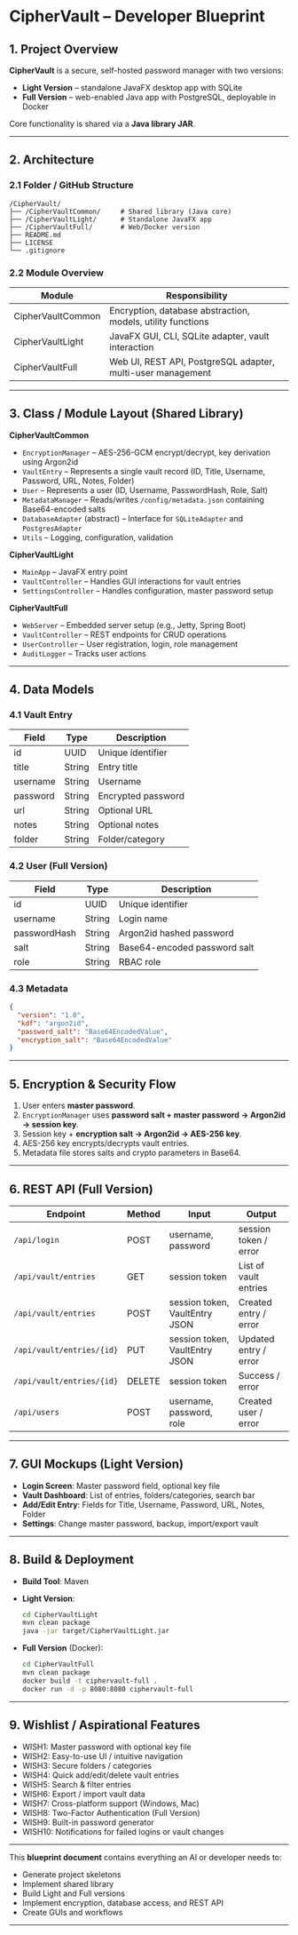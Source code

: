 # CipherVault – Developer Blueprint

## 1. Project Overview

**CipherVault** is a secure, self-hosted password manager with two versions:

* **Light Version** – standalone JavaFX desktop app with SQLite
* **Full Version** – web-enabled Java app with PostgreSQL, deployable in Docker

Core functionality is shared via a **Java library JAR**.

---

## 2. Architecture

### 2.1 Folder / GitHub Structure

```
/CipherVault/
├── /CipherVaultCommon/     # Shared library (Java core)
├── /CipherVaultLight/      # Standalone JavaFX app
├── /CipherVaultFull/       # Web/Docker version
├── README.md
├── LICENSE
└── .gitignore
```

### 2.2 Module Overview

| Module            | Responsibility                                              |
| ----------------- | ----------------------------------------------------------- |
| CipherVaultCommon | Encryption, database abstraction, models, utility functions |
| CipherVaultLight  | JavaFX GUI, CLI, SQLite adapter, vault interaction          |
| CipherVaultFull   | Web UI, REST API, PostgreSQL adapter, multi-user management |

---

## 3. Class / Module Layout (Shared Library)

**CipherVaultCommon**

* `EncryptionManager` – AES-256-GCM encrypt/decrypt, key derivation using Argon2id
* `VaultEntry` – Represents a single vault record (ID, Title, Username, Password, URL, Notes, Folder)
* `User` – Represents a user (ID, Username, PasswordHash, Role, Salt)
* `MetadataManager` – Reads/writes `/config/metadata.json` containing Base64-encoded salts
* `DatabaseAdapter` (abstract) – Interface for `SQLiteAdapter` and `PostgresAdapter`
* `Utils` – Logging, configuration, validation

**CipherVaultLight**

* `MainApp` – JavaFX entry point
* `VaultController` – Handles GUI interactions for vault entries
* `SettingsController` – Handles configuration, master password setup

**CipherVaultFull**

* `WebServer` – Embedded server setup (e.g., Jetty, Spring Boot)
* `VaultController` – REST endpoints for CRUD operations
* `UserController` – User registration, login, role management
* `AuditLogger` – Tracks user actions

---

## 4. Data Models

### 4.1 Vault Entry

| Field    | Type   | Description        |
| -------- | ------ | ------------------ |
| id       | UUID   | Unique identifier  |
| title    | String | Entry title        |
| username | String | Username           |
| password | String | Encrypted password |
| url      | String | Optional URL       |
| notes    | String | Optional notes     |
| folder   | String | Folder/category    |

### 4.2 User (Full Version)

| Field        | Type   | Description                  |
| ------------ | ------ | ---------------------------- |
| id           | UUID   | Unique identifier            |
| username     | String | Login name                   |
| passwordHash | String | Argon2id hashed password     |
| salt         | String | Base64-encoded password salt |
| role         | String | RBAC role                    |

### 4.3 Metadata

```json
{
  "version": "1.0",
  "kdf": "argon2id",
  "password_salt": "Base64EncodedValue",
  "encryption_salt": "Base64EncodedValue"
}
```

---

## 5. Encryption & Security Flow

1. User enters **master password**.
2. `EncryptionManager` uses **password salt + master password → Argon2id → session key**.
3. Session key + **encryption salt → Argon2id → AES-256 key**.
4. AES-256 key encrypts/decrypts vault entries.
5. Metadata file stores salts and crypto parameters in Base64.

---

## 6. REST API (Full Version)

| Endpoint                  | Method | Input                          | Output                |
| ------------------------- | ------ | ------------------------------ | --------------------- |
| `/api/login`              | POST   | username, password             | session token / error |
| `/api/vault/entries`      | GET    | session token                  | List of vault entries |
| `/api/vault/entries`      | POST   | session token, VaultEntry JSON | Created entry / error |
| `/api/vault/entries/{id}` | PUT    | session token, VaultEntry JSON | Updated entry / error |
| `/api/vault/entries/{id}` | DELETE | session token                  | Success / error       |
| `/api/users`              | POST   | username, password, role       | Created user / error  |

---

## 7. GUI Mockups (Light Version)

* **Login Screen**: Master password field, optional key file
* **Vault Dashboard**: List of entries, folders/categories, search bar
* **Add/Edit Entry**: Fields for Title, Username, Password, URL, Notes, Folder
* **Settings**: Change master password, backup, import/export vault

---

## 8. Build & Deployment

* **Build Tool**: Maven
* **Light Version**:

  ```bash
  cd CipherVaultLight
  mvn clean package
  java -jar target/CipherVaultLight.jar
  ```
* **Full Version** (Docker):

  ```bash
  cd CipherVaultFull
  mvn clean package
  docker build -t ciphervault-full .
  docker run -d -p 8080:8080 ciphervault-full
  ```

---

## 9. Wishlist / Aspirational Features

* WISH1: Master password with optional key file
* WISH2: Easy-to-use UI / intuitive navigation
* WISH3: Secure folders / categories
* WISH4: Quick add/edit/delete vault entries
* WISH5: Search & filter entries
* WISH6: Export / import vault data
* WISH7: Cross-platform support (Windows, Mac)
* WISH8: Two-Factor Authentication (Full Version)
* WISH9: Built-in password generator
* WISH10: Notifications for failed logins or vault changes

---

This **blueprint document** contains everything an AI or developer needs to:

* Generate project skeletons
* Implement shared library
* Build Light and Full versions
* Implement encryption, database access, and REST API
* Create GUIs and workflows

---



